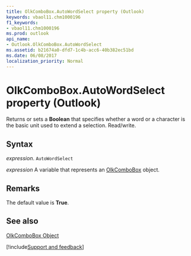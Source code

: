 ```yaml
---
title: OlkComboBox.AutoWordSelect property (Outlook)
keywords: vbaol11.chm1000196
f1_keywords:
- vbaol11.chm1000196
ms.prod: outlook
api_name:
- Outlook.OlkComboBox.AutoWordSelect
ms.assetid: b21674a0-dfd7-1c4b-acc6-40b382ec51bd
ms.date: 06/08/2017
localization_priority: Normal
---
```



# OlkComboBox.AutoWordSelect property (Outlook)

Returns or sets a **Boolean** that specifies whether a word or a character is the basic unit used to extend a selection. Read/write.


## Syntax

_expression_. `AutoWordSelect`

_expression_ A variable that represents an [OlkComboBox](Outlook.OlkComboBox.md) object.


## Remarks

The default value is  **True**.


## See also


[OlkComboBox Object](Outlook.OlkComboBox.md)

[!include[Support and feedback](~/includes/feedback-boilerplate.md)]